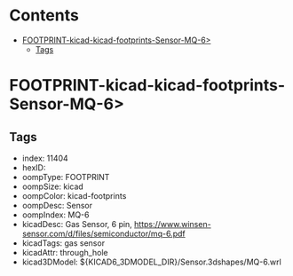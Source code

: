 



Contents
========

* [FOOTPRINT-kicad-kicad-footprints-Sensor-MQ-6>](#footprint-kicad-kicad-footprints-sensor-mq-6)
	* [Tags](#tags)

# FOOTPRINT-kicad-kicad-footprints-Sensor-MQ-6>

## Tags

- index: 11404
- hexID: 
- oompType: FOOTPRINT
- oompSize: kicad
- oompColor: kicad-footprints
- oompDesc: Sensor
- oompIndex: MQ-6
- kicadDesc: Gas Sensor, 6 pin, https://www.winsen-sensor.com/d/files/semiconductor/mq-6.pdf
- kicadTags: gas sensor
- kicadAttr: through_hole
- kicad3DModel: ${KICAD6_3DMODEL_DIR}/Sensor.3dshapes/MQ-6.wrl
